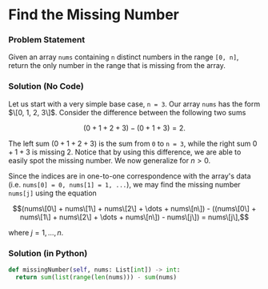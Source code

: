 # Find the Missing Number

### Problem Statement

Given an array ```nums``` containing ```n``` distinct numbers in the range ```[0, n]```, return the only number in the range that is missing from the array. 

### Solution (No Code)

Let us start with a very simple base case, ```n = 3```. Our array ```nums``` has the form $\[0, 1, 2, 3\]$. Consider the difference between the following two sums 

$$(0 + 1 + 2 + 3) - (0 + 1 + 3) = 2.$$

The left sum $(0 + 1 + 2 + 3)$ is the sum from ```0``` to ```n = 3```, while the right sum $0 + 1 + 3$ is missing 2. Notice that by using this difference, we are able to easily spot the missing number. We now generalize for $n > 0$. 

Since the indices are in one-to-one correspondence with the array's data (i.e. ```nums[0] = 0, nums[1] = 1, ...```), we may find the missing number ```nums[j]``` using the equation 

$$(nums\[0\] + nums\[1\] + nums\[2\] + \dots + nums\[n\]) - ((nums\[0\] + nums\[1\] + nums\[2\] + \dots + nums\[n\]) - nums\[j\]) = nums\[j\],$$

where $j = 1, \dots, n$.

### Solution (in Python)

```python
def missingNumber(self, nums: List[int]) -> int: 
  return sum(list(range(len(nums))) - sum(nums) 
```














